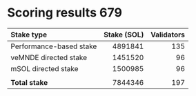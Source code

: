 # Scoring results 679

| Stake type              | Stake (SOL)    | Validators     |
|:------------------------|---------------:|---------------:|
| Performance-based stake | 4891841        | 135            |
| veMNDE directed stake   | 1451520        | 96             |
| mSOL directed stake     | 1500985        | 96             |
|                         |                |                |
| **Total stake**         | 7844346        | 197            |